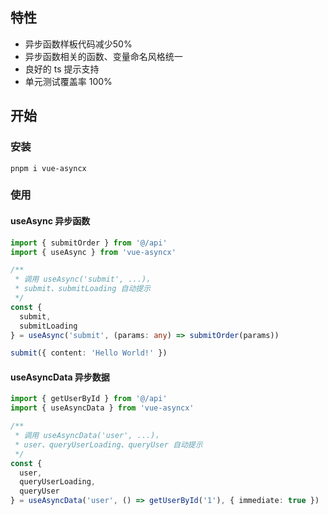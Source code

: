 ## 特性

- 异步函数样板代码减少50%
- 异步函数相关的函数、变量命名风格统一
- 良好的 ts 提示支持
- 单元测试覆盖率 100% 

## 开始

### 安装

```console
pnpm i vue-asyncx
```

### 使用

#### useAsync 异步函数

```ts
import { submitOrder } from '@/api'
import { useAsync } from 'vue-asyncx'

/**
 * 调用 useAsync('submit', ...)，
 * submit、submitLoading 自动提示
 */
const { 
  submit, 
  submitLoading
} = useAsync('submit', (params: any) => submitOrder(params))

submit({ content: 'Hello World!' })
```

#### useAsyncData 异步数据

```ts
import { getUserById } from '@/api'
import { useAsyncData } from 'vue-asyncx'

/**
 * 调用 useAsyncData('user', ...)，
 * user、queryUserLoading、queryUser 自动提示
 */
const { 
  user, 
  queryUserLoading, 
  queryUser 
} = useAsyncData('user', () => getUserById('1'), { immediate: true })
```
